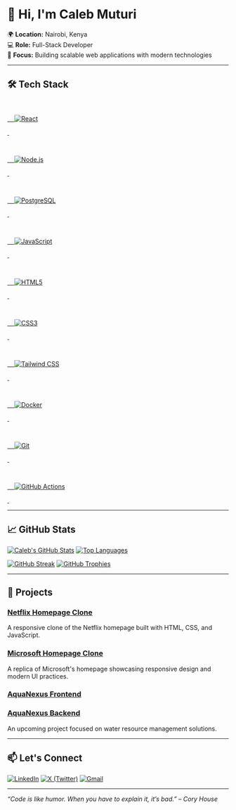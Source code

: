 # 👋 Hi, I'm Caleb Muturi

🌍 **Location:** Nairobi, Kenya  
💻 **Role:** Full-Stack Developer  
🎯 **Focus:** Building scalable web applications with modern technologies

---

## 🛠️ Tech Stack

<!-- Badges generated via https://github.com/qkrdmstlr3/techstack-generator -->
<p align="left">

  <a href="https://react.dev/" target="_blank" rel="noreferrer">

    <img src="https://img.shields.io/badge/React-20232a?style=for-the-badge&logo=react&logoColor=61DAFB" alt="React"/>

  </a>

  <a href="https://nodejs.org/" target="_blank" rel="noreferrer">

    <img src="https://img.shields.io/badge/Node.js-339933?style=for-the-badge&logo=nodedotjs&logoColor=white" alt="Node.js"/>

  </a>

  <a href="https://www.postgresql.org/" target="_blank" rel="noreferrer">

    <img src="https://img.shields.io/badge/PostgreSQL-4169E1?style=for-the-badge&logo=postgresql&logoColor=white" alt="PostgreSQL"/>

  </a>

  <a href="https://developer.mozilla.org/en-US/docs/Web/JavaScript" target="_blank" rel="noreferrer">

    <img src="https://img.shields.io/badge/JavaScript-F7DF1E?style=for-the-badge&logo=javascript&logoColor=black" alt="JavaScript"/>

  </a>

  <a href="https://developer.mozilla.org/en-US/docs/Web/HTML" target="_blank" rel="noreferrer">

    <img src="https://img.shields.io/badge/HTML5-E34F26?style=for-the-badge&logo=html5&logoColor=white" alt="HTML5"/>

  </a>

  <a href="https://developer.mozilla.org/en-US/docs/Web/CSS" target="_blank" rel="noreferrer">

    <img src="https://img.shields.io/badge/CSS3-1572B6?style=for-the-badge&logo=css3&logoColor=white" alt="CSS3"/>

  </a>

  <a href="https://tailwindcss.com/" target="_blank" rel="noreferrer">

    <img src="https://img.shields.io/badge/TailwindCSS-06B6D4?style=for-the-badge&logo=tailwindcss&logoColor=white" alt="Tailwind CSS"/>

  </a>

  <a href="https://www.docker.com/" target="_blank" rel="noreferrer">

    <img src="https://img.shields.io/badge/Docker-2496ED?style=for-the-badge&logo=docker&logoColor=white" alt="Docker"/>

  </a>

  <a href="https://git-scm.com/" target="_blank" rel="noreferrer">

    <img src="https://img.shields.io/badge/Git-F05032?style=for-the-badge&logo=git&logoColor=white" alt="Git"/>

  </a>

  <a href="https://github.com/features/actions" target="_blank" rel="noreferrer">

    <img src="https://img.shields.io/badge/GitHub_Actions-2088FF?style=for-the-badge&logo=githubactions&logoColor=white" alt="GitHub Actions"/>

  </a>

</p>



---

## 📈 GitHub Stats

[![Caleb's GitHub Stats](https://github-readme-stats-git-masterrstaa-rickstaa.vercel.app/api?username=CalebM7&show_icons=true&theme=tokyonight&custom_title=Caleb's%20GitHub%20Stats)](https://github.com/CalebM7)
[![Top Languages](https://github-readme-stats-git-masterrstaa-rickstaa.vercel.app/api/top-langs/?username=CalebM7&layout=compact&theme=tokyonight)](https://github.com/CalebM7)

[![GitHub Streak](https://streak-stats.demolab.com?user=CalebM7&theme=tokyonight&hide_border=true)](https://git.io/streak-stats)
[![GitHub Trophies](https://github-profile-trophy.vercel.app/?username=CalebM7&theme=tokyonight&no-frame=true&no-bg=true&margin-w=4)](https://github.com/CalebM7)

---

## 🚀 Projects

### [Netflix Homepage Clone](https://github.com/CalebM7/Netflix-Homepage-project)
A responsive clone of the Netflix homepage built with HTML, CSS, and JavaScript.

### [Microsoft Homepage Clone](https://github.com/CalebM7/Microsoft-HomePage-project)
A replica of Microsoft's homepage showcasing responsive design and modern UI practices.

### [AquaNexus Frontend](https://github.com/CalebM7/aqua-nexus-frontend)  
### [AquaNexus Backend](https://github.com/CalebM7/aqua-nexus-backend)
An upcoming project focused on water resource management solutions.

---

## 📫 Let's Connect

[![LinkedIn](https://img.shields.io/badge/LinkedIn-0A66C2?style=for-the-badge&logo=linkedin&logoColor=white)](https://www.linkedin.com/in/caleb-muturi-0160b520a/)
[![X (Twitter)](https://img.shields.io/badge/X-1A1A1A?style=for-the-badge&logo=x&logoColor=white)](https://twitter.com/caleb54924)
[![Gmail](https://img.shields.io/badge/Gmail-EA4335?style=for-the-badge&logo=gmail&logoColor=white)](mailto:calebmuturi54924@gmail.com)

---

*“Code is like humor. When you have to explain it, it’s bad.” – Cory House*
